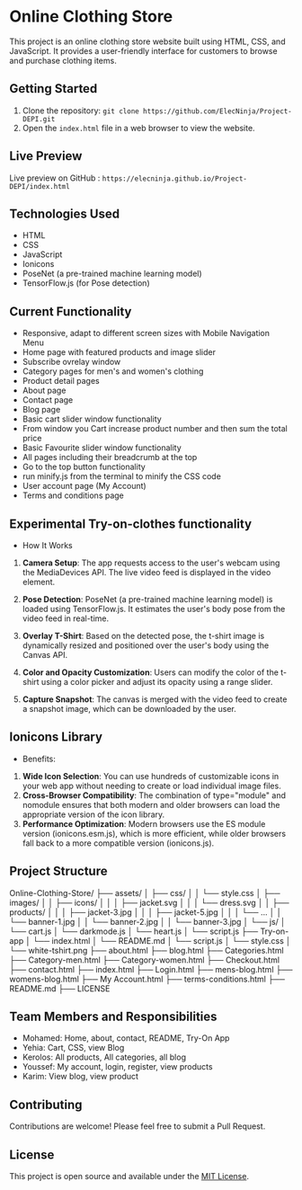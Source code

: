 # Online Clothing Store

This project is an online clothing store website built using HTML, CSS, and JavaScript. It provides a user-friendly interface for customers to browse and purchase clothing items.

## Getting Started

1. Clone the repository: `git clone https://github.com/ElecNinja/Project-DEPI.git`
2. Open the `index.html` file in a web browser to view the website.

## Live Preview

Live preview on GitHub : `https://elecninja.github.io/Project-DEPI/index.html`

## Technologies Used

- HTML
- CSS
- JavaScript
- Ionicons
- PoseNet (a pre-trained machine learning model)
- TensorFlow.js (for Pose detection)

## Current Functionality

- Responsive, adapt to different screen sizes with Mobile Navigation Menu
- Home page with featured products and image slider
- Subscribe ovrelay window
- Category pages for men's and women's clothing
- Product detail pages
- About page
- Contact page
- Blog page
- Basic cart slider window functionality
- From window you Cart increase product number and then sum the total price
- Basic Favourite slider window functionality
- All pages including their breadcrumb at the top
- Go to the top button functionality
- run minify.js from the terminal to minify the CSS code
- User account page (My Account)
- Terms and conditions page

## Experimental Try-on-clothes functionality

- How It Works

1. **Camera Setup**: The app requests access to the user's webcam using the MediaDevices API. The live video feed is displayed in the video element.
2. **Pose Detection**: PoseNet (a pre-trained machine learning model) is loaded using TensorFlow.js. It estimates the user's body pose from the video feed in real-time.

3. **Overlay T-Shirt**: Based on the detected pose, the t-shirt image is dynamically resized and positioned over the user's body using the Canvas API.

4. **Color and Opacity Customization**: Users can modify the color of the t-shirt using a color picker and adjust its opacity using a range slider.

5. **Capture Snapshot**: The canvas is merged with the video feed to create a snapshot image, which can be downloaded by the user.

## Ionicons Library

- Benefits:

1. **Wide Icon Selection**: You can use hundreds of customizable icons in your web app without needing to create or load individual image files.
2. **Cross-Browser Compatibility**: The combination of type="module" and nomodule ensures that both modern and older browsers can load the appropriate version of the icon library.
3. **Performance Optimization**: Modern browsers use the ES module version (ionicons.esm.js), which is more efficient, while older browsers fall back to a more compatible version (ionicons.js).

## Project Structure

Online-Clothing-Store/
├── assets/
│ ├── css/
│ │ └── style.css
│ ├── images/
│ │ ├── icons/
│ │ │ ├── jacket.svg
│ │ │ └── dress.svg
│ │ ├── products/
│ │ │ ├── jacket-3.jpg
│ │ │ ├── jacket-5.jpg
│ │ │ └── ...
│ │ └── banner-1.jpg
│ │ └── banner-2.jpg
│ │ └── banner-3.jpg
│ └── js/
│ └── cart.js
│ └── darkmode.js
│ └── heart.js
│ └── script.js
├── Try-on-app
│ └── index.html
│ └── README.md
│ └── script.js
│ └── style.css
│ └── white-tshirt.png
├── about.html
├── blog.html
├── Categories.html
├── Category-men.html
├── Category-women.html
├── Checkout.html
├── contact.html
├── index.html
├── Login.html
├── mens-blog.html
├── womens-blog.html
├── My Account.html
├── terms-conditions.html
├── README.md
├── LICENSE

## Team Members and Responsibilities

- Mohamed: Home, about, contact, README, Try-On App
- Yehia: Cart, CSS, view Blog
- Kerolos: All products, All categories, all blog
- Youssef: My account, login, register, view products
- Karim: View blog, view product

## Contributing

Contributions are welcome! Please feel free to submit a Pull Request.

## License

This project is open source and available under the [MIT License](LICENSE).
